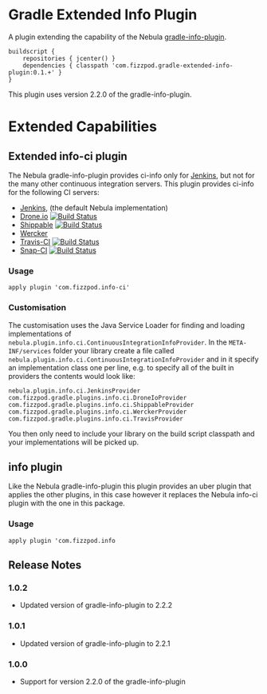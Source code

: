 

# Gradle Extended Info Plugin
A plugin extending the capability of the Nebula [gradle-info-plugin](https://github.com/nebula-plugins/gradle-info-plugin "nebula gradle-info-plugin").
```
buildscript {
    repositories { jcenter() }
    dependencies { classpath 'com.fizzpod.gradle-extended-info-plugin:0.1.+' }
}
```

This plugin uses version 2.2.0 of the gradle-info-plugin.

# Extended Capabilities
## Extended info-ci plugin
The Nebula gradle-info-plugin provides ci-info only for [Jenkins](http://jenkins-ci.org/ "Jenkins-CI"), but not for the many other continuous integration servers. This plugin provides ci-info for the following CI servers:
- [Jenkins](http://jenkins-ci.org/), (the default Nebula implementation)
- [Drone.io](https://drone.io/) [![Build Status](https://drone.io/github.com/boxheed/gradle-extended-info-plugin/status.png)](https://drone.io/github.com/boxheed/gradle-extended-info-plugin/latest)
- [Shippable](https://www.shippable.com/) [![Build Status](https://api.shippable.com/projects/54f037b55ab6cc13528f0e61/badge?branchName=master)](https://app.shippable.com/projects/54f037b55ab6cc13528f0e61/builds/latest)
- [Wercker](http://wercker.com/)
- [Travis-CI](https://travis-ci.org/) [![Build Status](https://travis-ci.org/boxheed/gradle-extended-info-plugin.svg?branch=master)](https://travis-ci.org/boxheed/gradle-extended-info-plugin)
- [Snap-CI](https://snap-ci.org/) [![Build Status](https://snap-ci.com/boxheed/gradle-extended-info-plugin/branch/master/build_image)](https://snap-ci.com/boxheed/gradle-extended-info-plugin/branch/master)

### Usage
`apply plugin 'com.fizzpod.info-ci'`

### Customisation
The customisation uses the Java Service Loader for finding and loading implementations of `nebula.plugin.info.ci.ContinuousIntegrationInfoProvider`. In the `META-INF/services` folder your library create a file called `nebula.plugin.info.ci.ContinuousIntegrationInfoProvider` and in it specify an implementation class one per line, e.g. to specify all of the built in providers the contents would look like:
```
nebula.plugin.info.ci.JenkinsProvider
com.fizzpod.gradle.plugins.info.ci.DroneIoProvider
com.fizzpod.gradle.plugins.info.ci.ShippableProvider
com.fizzpod.gradle.plugins.info.ci.WerckerProvider
com.fizzpod.gradle.plugins.info.ci.TravisProvider
```

You then only need to include your library on the build script classpath and your implementations will be picked up.

## info plugin
Like the Nebula gradle-info-plugin this plugin provides an uber plugin that applies the other plugins, in this case however it replaces the Nebula info-ci plugin with the one in this package. 
### Usage

`apply plugin 'com.fizzpod.info`

## Release Notes
### 1.0.2
* Updated version of gradle-info-plugin to 2.2.2
### 1.0.1 
* Updated version of gradle-info-plugin to 2.2.1
### 1.0.0
* Support for version 2.2.0 of the gradle-info-plugin